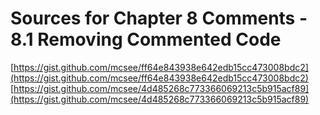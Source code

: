 # Sources for Chapter 8 Comments - 8.1 Removing Commented Code

[https://gist.github.com/mcsee/ff64e843938e642edb15cc473008bdc2](https://gist.github.com/mcsee/ff64e843938e642edb15cc473008bdc2)
[https://gist.github.com/mcsee/4d485268c773366069213c5b915acf89](https://gist.github.com/mcsee/4d485268c773366069213c5b915acf89)